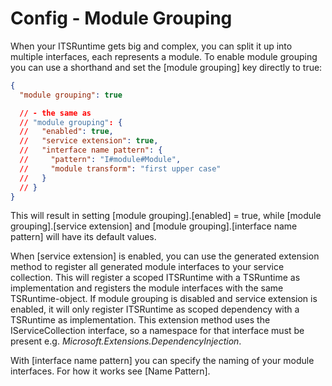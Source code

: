 # Config - Module Grouping

When your ITSRuntime gets big and complex, you can split it up into multiple interfaces, each represents a module.
To enable module grouping you can use a shorthand and set the \[module grouping] key directly to true:

```json
{
  "module grouping": true

  // - the same as
  // "module grouping": {
  //   "enabled": true,
  //   "service extension": true,
  //   "interface name pattern": {
  //     "pattern": "I#module#Module",
  //     "module transform": "first upper case"
  //   }
  // }
}
```

This will result in setting \[module grouping].[enabled] = true, while \[module grouping].[service extension] and \[module grouping].[interface name pattern] will have its default values.

When [service extension] is enabled, you can use the generated extension method to register all generated module interfaces to your service collection.
This will register a scoped ITSRuntime with a TSRuntime as implementation and registers the module interfaces with the same TSRuntime-object.
If module grouping is disabled and service extension is enabled, it will only register ITSRuntime as scoped dependency with a TSRuntime as implementation.
This extension method uses the IServiceCollection interface, so a namespace for that interface must be present e.g. *Microsoft.Extensions.DependencyInjection*.

With [interface name pattern] you can specify the naming of your module interfaces. For how it works see [Name Pattern].
